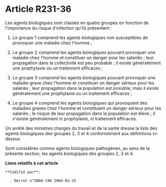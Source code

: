 # Article R231-36

Les agents biologiques sont classés en quatre groupes en fonction de l'importance du risque d'infection qu'ils présentent :

1. Le groupe 1 comprend les agents biologiques non susceptibles de provoquer une maladie chez l'homme ;

2. Le groupe 2 comprend les agents biologiques pouvant provoquer une maladie chez l'homme et constituer un danger pour les
salariés ; leur propagation dans la collectivité est peu probable ; il existe généralement une prophylaxie ou un traitement
efficaces ;

3. Le groupe 3 comprend les agents biologiques pouvant provoquer une maladie grave chez l'homme et constituer un danger
sérieux pour les salariés ; leur propagation dans la population est possible, mais il existe généralement une prophylaxie ou
un traitement efficaces ;

4. Le groupe 4 comprend les agents biologiques qui provoquent des maladies graves chez l'homme et constituent un danger
sérieux pour les salariés ; le risque de leur propagation dans la population est élevé ; il n'existe généralement ni
prophylaxie, ni traitement efficaces.

Un arrêté des ministres chargés du travail et de la santé dresse la liste des agents biologiques des groupes 2, 3 et 4
conformément aux définitions ci-dessus.

Sont considérés comme agents biologiques pathogènes, au sens de la présente section, les agents biologiques des groupes 2, 3
et 4.

**Liens relatifs à cet article**

	**Codifié par**:

	  - Décret n°2004-196 2004-02-25
